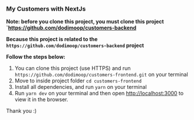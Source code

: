 ### My Customers with NextJs

**Note: before you clone this project, you must clone this project `https://github.com/dodimoop/customers-backend**

**Because this project is related to the `https://github.com/dodimoop/customers-backend` project**

**Follow the steps below:**
1. You can clone this project (use HTTPS) and run `https://github.com/dodimoop/customers-frontend.git` on your terminal
2. Move to inside project folder `cd customers-frontend`
3. Install all dependencies, and run `yarn` on your terminal
4. Run `yarn dev` on your terminal and then open [http://localhost:3000](http://localhost:3000) to view it in the browser.



Thank you :)
